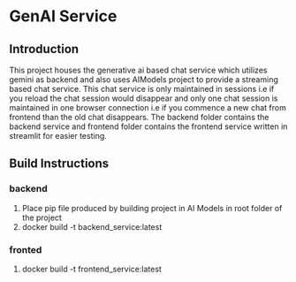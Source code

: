 # GenAI Service

## Introduction
This project houses the generative ai based chat service which utilizes gemini as backend and also uses AIModels project to provide a streaming based chat service. This chat service is only maintained in sessions i.e if you reload the chat session would disappear and only one chat session is maintained in one browser connection i.e if you commence a new chat from frontend than the old chat disappears.
The backend folder contains the backend service and frontend folder contains the frontend service written in streamlit for easier testing.

## Build Instructions
### backend
1) Place pip file produced by building project in AI Models in root folder of  the project
2) docker build -t backend_service:latest

### fronted
1) docker build -t frontend_service:latest

